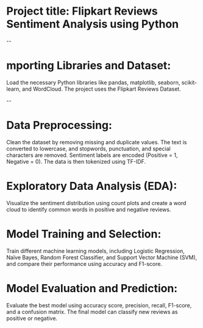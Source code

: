 # Project title:  Flipkart Reviews Sentiment Analysis using Python
--

# mporting Libraries and Dataset:  
Load the necessary Python libraries like pandas, matplotlib, seaborn, scikit-learn, and WordCloud. The project uses the Flipkart Reviews Dataset.

--

# Data Preprocessing:  
Clean the dataset by removing missing and duplicate values. The text is converted to lowercase, and stopwords, punctuation, and special characters are removed. Sentiment labels are encoded (Positive = 1, Negative = 0). The data is then tokenized using TF-IDF.

# Exploratory Data Analysis (EDA):  
Visualize the sentiment distribution using count plots and create a word cloud to identify common words in positive and negative reviews.

# Model Training and Selection:  
Train different machine learning models, including Logistic Regression, Naïve Bayes, Random Forest Classifier, and Support Vector Machine (SVM), and compare their performance using accuracy and F1-score.

# Model Evaluation and Prediction:  
Evaluate the best model using accuracy score, precision, recall, F1-score, and a confusion matrix. The final model can classify new reviews as positive or negative.

